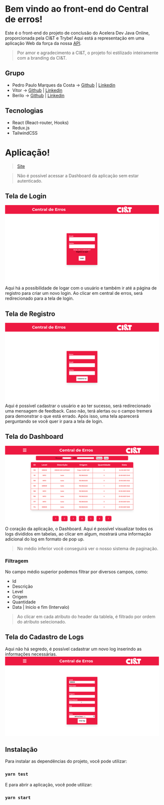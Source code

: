 # Bem vindo ao front-end do **Central de erros**!
Este é o front-end do projeto de conclusão do Acelera Dev Java Online, proporcionada pela CI&T e Trybe!
Aqui está a representação em uma aplicação Web da força da nossa [API](https://github.com/PedroMarqdev/CentralErrosCodenation).

> Por amor e agradecimento a CI&T,  o projeto foi estilizado inteiramente com a branding da CI&T.

## Grupo
- Pedro Paulo Marques da Costa -> [Github](https://github.com/PedroMarqdev) | [Linkedin](https://www.linkedin.com/in/pedro-marques-9aaa651b4/)
- Vitor -> [Github](https://github.com/vitor-rc1) | [Linkedin](https://www.linkedin.com/in/vitorrodrig/)
- Berilo -> [Github](https://github.com/wberilo) | [Linkedin](https://www.linkedin.com/in/berilo/)

## Tecnologias
- React (React-router, Hooks)
- Redux.js
- TailwindCSS

# Aplicação!
> [Site](https://central-errors.vercel.app/)

> Não é possível acessar a Dashboard da aplicação sem estar autenticado.

## Tela de **Login**
![login_img](images/login.png)
Aqui há a possibilidade de logar com o usuário e também ir até a página de registro para criar um novo login.
Ao clicar em central de erros, será redirecionado para a tela de login.
## Tela de **Registro**
![login_img](images/registro_usuario.png)
Aqui é possível cadastrar o usuário e ao ter sucesso, será redirecionado uma mensagem de feedback. Caso não, terá alertas ou o campo tremerá para demonstrar
o que está errado. Após isso, uma tela aparecerá perguntando se você quer ir para a tela de login.
## Tela do **Dashboard**
![login_img](images/dashboard.png)
O coração da aplicação, o Dashboard. Aqui é possível visualizar todos os logs divididos em tabelas, ao clicar em algum, mostrará uma informação adicional do log em formato de pop up. 

> No médio inferior você conseguirá ver o nosso sistema de paginação.

### Filtragem
No campo médio superior podemos filtrar por diversos campos, como:
- Id
- Descrição
- Level
- Origem
- Quantidade
- Data | Inicío e fim (Intervalo)

> Ao clicar em cada atributo do header da tablela, é filtrado por ordem do atributo selecionado.

## Tela do **Cadastro de Logs**
Aqui não há segredo, é possível cadastrar um novo log inserindo as informações necessárias.
![login_img](images/cadastro_log.png)

## Instalação
Para instalar as dependências do projeto, você pode utilizar:
### `yarn test`
E para abrir a aplicação, você pode utilizar:
### `yarn start`
